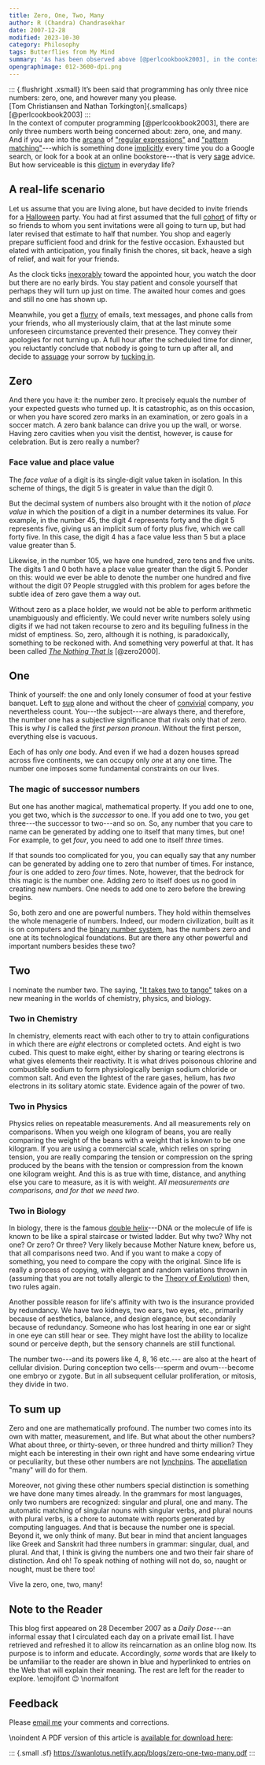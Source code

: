 ```yaml
---
title: Zero, One, Two, Many
author: R (Chandra) Chandrasekhar
date: 2007-12-28
modified: 2023-10-30
category: Philosophy
tags: Butterflies from My Mind
summary: 'As has been observed above [@perlcookbook2003], in the context of computer programming, there are only three numbers worth being concerned about: zero, one, and many. And if you are into the arcana of ["regular expressions"](https://developer.mozilla.org/en-US/docs/Web/JavaScript/Guide/Regular_expressions) and ["pattern matching"](https://www.google.com/search?q=pattern+matching)---which is, incidentally, something done [implicitly]() every time you do a Google search, or look for a book at an online bookstore---that is very sage advice. But how serviceable is this dictum in everyday life?'
opengraphimage: 012-3600-dpi.png
---
```


::: {.flushright .xsmall}
It’s been said that programming has only three nice \
numbers: zero, one, and however many you please. \
[Tom Christiansen and Nathan Torkington]{.smallcaps} [@perlcookbook2003]
:::
\
In the context of computer programming [@perlcookbook2003], there are only three numbers worth being concerned about: zero, one, and many. And if you are into the [arcana](https://en.wiktionary.org/wiki/arcana) of ["regular expressions"](https://developer.mozilla.org/en-US/docs/Web/JavaScript/Guide/Regular_expressions) and ["pattern matching"](https://www.google.com/search?q=pattern+matching)---which is something done [implicitly](https://www.dictionary.com/browse/implicitly) every time you do a Google search, or look for a book at an online bookstore---that is very [sage](https://www.merriam-webster.com/dictionary/sage) advice. But how serviceable is this [dictum](https://www.dictionary.com/browse/dictum) in everyday life?

## A real-life scenario

Let us assume that you are living alone, but have decided to invite friends for a [Halloween](https://www.britannica.com/topic/Halloween) party. You had at first assumed that the full [cohort](https://www.vocabulary.com/dictionary/cohort) of fifty or so friends to whom you sent invitations were all going to turn up, but had later revised that estimate to half that number. You shop and eagerly prepare sufficient food and drink for the festive occasion. Exhausted but elated with anticipation, you finally finish the chores, sit back, heave a sigh of relief, and wait for your friends.

As the clock ticks [inexorably](https://www.thefreedictionary.com/inexorably) toward the appointed hour, you watch the door but there are no early birds. You stay patient and console yourself that perhaps they will turn up just on time. The awaited hour comes and goes and still no one has shown up.

Meanwhile, you get a [flurry](https://dictionary.cambridge.org/dictionary/english/flurry) of emails, text messages, and phone calls from your friends, who all mysteriously claim, that at the last minute some unforeseen circumstance prevented  their presence. They convey their apologies for not turning up. A full hour after the scheduled time for dinner, you reluctantly conclude that nobody is going to turn up after all, and decide to [assuage](https://www.merriam-webster.com/dictionary/assuage) your sorrow by [tucking in](https://www.oxfordlearnersdictionaries.com/definition/english/tuck-in).

## Zero

And there you have it: the number zero. It precisely equals the number of your expected guests who turned up. It is catastrophic, as on this occasion, or when you have scored zero marks in an examination, or zero goals in a soccer match. A zero bank balance can drive you up the wall, or worse. Having zero cavities when you visit the dentist, however, is cause for celebration. But is zero really a number?

### Face value and place value

The _face value_ of a digit is its single-digit value taken in isolation. In this scheme of things, the digit 5 is greater in value than the digit 0.

But the decimal system of numbers also brought with it the notion of _place value_ in which the position of a digit in a number determines its value. For example, in the number 45, the digit 4 represents forty and the digit 5 represents five, giving us an implicit sum of forty plus five, which we call forty five. In this case, the digit 4 has a face value less than 5 but a place value greater than 5.

Likewise, in the number 105, we have one hundred, zero tens and five units. The digits 1 and 0 both have a place value greater than the digit 5. Ponder on this: would we ever be able to denote the number one hundred and five without the digit 0? People struggled with this problem for ages before the subtle idea of zero gave them a way out.

Without zero as a place holder, we would not be able to perform arithmetic unambiguously and efficiently. We could never write numbers solely using digits if we had not taken recourse to zero and its beguiling fullness in the midst of emptiness. So, zero, although it is nothing, is paradoxically, something to be reckoned with. And something very powerful at that. It has been called [_The Nothing That Is_](https://www.amazon.in/Nothing-That-Natural-History-Zero/dp/0195142373) [@zero2000].

## One

Think of yourself: the one and only lonely consumer of food at your festive banquet. Left to [sup](https://www.thefreedictionary.com/sup) alone and without the cheer of [convivial](https://www.dictionary.com/browse/convivial) company, _you_ nevertheless count. You---the subject---are always there, and therefore, the number one has a subjective significance that rivals only that of zero. This is why _I_ is called the _first person pronoun_. Without the first person, everything else is vacuous.

Each of has only _one_ body. And even if we had a dozen houses spread across five continents, we can occupy only _one_ at any one time. The number one imposes some fundamental constraints on our lives.

### The magic of successor numbers

But one has another magical, mathematical property. If you add one to one, you get two, which is the _successor_ to one. If you add one to two, you get three---the successor to two---and so on. So, any number that you care to name can be generated by adding one to itself that many times, but one! For example, to get _four_, you need to add one to itself _three_ times.

If that sounds too complicated for you, you can equally say that any number can be generated by adding one to zero that number of times. For instance, _four_ is one added to zero _four_ times. Note, however, that the bedrock for this magic is the number one. Adding zero to itself does us no good in creating new numbers. One needs to add one to zero before the brewing begins.

So, both zero and one are powerful numbers. They hold within themselves the whole menagerie of numbers. Indeed, our modern civilization, built as it is on computers and the [binary number system](https://www.britannica.com/science/binary-number-system), has the numbers zero and one at its technological foundations. But are there any other powerful and important numbers besides these two?

## Two

I nominate the number two. The saying, ["It takes two to tango"](https://dictionary.cambridge.org/dictionary/english/it-takes-two-to-tango) takes on a new meaning in the worlds of chemistry, physics, and biology.

### Two in Chemistry

In chemistry, elements react with each other to try to attain configurations in which there are _eight_ electrons or completed octets. And eight is two cubed. This quest to make eight, either by sharing or tearing electrons is what gives elements their reactivity. It is what drives poisonous chlorine and combustible sodium to form physiologically benign sodium chloride or common salt. And even the lightest of the rare gases, helium, has _two_ electrons in its solitary atomic state. Evidence again of the power of two.

### Two in Physics

Physics relies on repeatable measurements. And all measurements rely on comparisons. When you weigh one kilogram of beans, you are really comparing the weight of the beans with a weight that is known to be one kilogram. If you are using a commercial scale, which relies on spring tension, you are really comparing the tension or compression on the spring produced by the beans with the tension or compression from the known one kilogram weight. And this is as true with time, distance, and anything else you care to measure, as it is with weight. _All measurements are comparisons, and for that we need two_.

### Two in Biology

In biology, there is the famous [double helix](https://www.genome.gov/genetics-glossary/Double-Helix)---DNA or the molecule of life is known to be like a spiral staircase or twisted ladder. But why two? Why not one? Or zero? Or three? Very likely because Mother Nature knew, before us, that all comparisons need two. And if you want to make a copy of something, you need to compare the copy with the original. Since life is really a process of copying, with elegant and random variations thrown in (assuming that you are not totally allergic to the [Theory of Evolution](https://www.livescience.com/474-controversy-evolution-works.html)) then, two rules again.

Another possible reason for life's affinity with two is the insurance provided by redundancy. We have two kidneys, two ears, two eyes, etc., primarily because of aesthetics, balance, and design elegance, but secondarily because of redundancy. Someone who has lost hearing in one ear or sight in one eye can still hear or see. They might have lost the ability to localize sound or perceive depth, but the sensory channels are still functional.

The number two---and its powers like 4, 8, 16 etc.--- are also at the heart of cellular division. During conception two cells---sperm and ovum---become one embryo or zygote. But in all subsequent cellular proliferation, or mitosis, they divide in two.

## To sum up

Zero and one are mathematically profound. The number two comes into its own with matter, measurement, and life. But what about the other numbers? What about three, or thirty-seven, or three hundred and thirty million? They might each be interesting in their own right and have some endearing virtue or peculiarity, but these other numbers are not [lynchpins](https://www.thefreedictionary.com/lynchpin). The [appellation](https://www.dictionary.com/browse/appellation) "many" will do for them.

Moreover, not giving these other numbers special distinction is something we have done many times already. In the grammars for most languages, only two numbers are recognized: singular and plural, one and many. The automatic matching of singular nouns with singular verbs, and plural nouns with plural verbs, is a chore to automate with reports generated by computing languages. And that is because the number one is special. Beyond it, we only think of many. But bear in mind that ancient languages like Greek and Sanskrit had three numbers in grammar: singular, dual, and plural. And that, I think is giving the numbers one and two their fair share of distinction. And oh! To speak nothing of nothing will not do, so, naught or nought, must be there too!

Vive la zero, one, two, many!

## Note to the Reader

This blog first appeared on 28 December 2007 as a _Daily Dose_---an informal essay that I circulated each day on a private email list. I have retrieved and refreshed it to allow its reincarnation as an online blog now. Its purpose is to inform and educate. Accordingly, _some_ words that are likely to be unfamiliar to the reader are shown in blue and hyperlinked to entries on the Web that will explain their meaning. The rest are left for the reader to explore. \emojifont :wink: \normalfont

## Feedback

Please [email me](mailto:feedback.swanlotus@gmail.com) your comments and
corrections.

\noindent A PDF version of this article is [available for download here]({attach}./zero-one-two-many.pdf):

::: {.small .sf}
<https://swanlotus.netlify.app/blogs/zero-one-two-many.pdf>
:::
